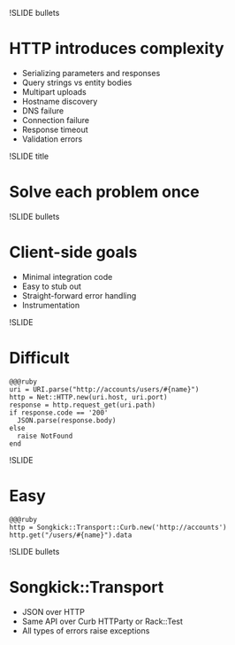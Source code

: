 !SLIDE bullets
# HTTP introduces complexity
* Serializing parameters and responses
* Query strings vs entity bodies
* Multipart uploads
* Hostname discovery
* DNS failure
* Connection failure
* Response timeout
* Validation errors


!SLIDE title
# Solve each problem once


!SLIDE bullets
# Client-side goals
* Minimal integration code
* Easy to stub out
* Straight-forward error handling
* Instrumentation


!SLIDE
# Difficult

    @@@ruby
    uri = URI.parse("http://accounts/users/#{name}")
    http = Net::HTTP.new(uri.host, uri.port)
    response = http.request_get(uri.path)
    if response.code == '200'
      JSON.parse(response.body)
    else
      raise NotFound
    end


!SLIDE
# Easy

    @@@ruby
    http = Songkick::Transport::Curb.new('http://accounts')
    http.get("/users/#{name}").data


!SLIDE bullets
# Songkick::Transport
* JSON over HTTP
* Same API over Curb HTTParty or Rack::Test
* All types of errors raise exceptions


